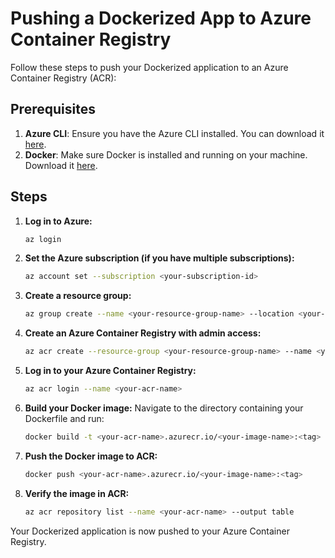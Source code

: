 # Pushing a Dockerized App to Azure Container Registry

Follow these steps to push your Dockerized application to an Azure Container Registry (ACR):

## Prerequisites

1. **Azure CLI**: Ensure you have the Azure CLI installed. You can download it [here](https://docs.microsoft.com/en-us/cli/azure/install-azure-cli).
2. **Docker**: Make sure Docker is installed and running on your machine. Download it [here](https://www.docker.com/products/docker-desktop).

## Steps

1. **Log in to Azure:**
    ```sh
    az login
    ```

2. **Set the Azure subscription (if you have multiple subscriptions):**
    ```sh
    az account set --subscription <your-subscription-id>
    ```

3. **Create a resource group:**
    ```sh
    az group create --name <your-resource-group-name> --location <your-location>
    ```

4. **Create an Azure Container Registry with admin access:**
    ```sh
    az acr create --resource-group <your-resource-group-name> --name <your-acr-name> --sku Basic --admin-enabled true
    ```

5. **Log in to your Azure Container Registry:**
    ```sh
    az acr login --name <your-acr-name>
    ```

6. **Build your Docker image:**
    Navigate to the directory containing your Dockerfile and run:
    ```sh
    docker build -t <your-acr-name>.azurecr.io/<your-image-name>:<tag> .
    ```

7. **Push the Docker image to ACR:**
    ```sh
    docker push <your-acr-name>.azurecr.io/<your-image-name>:<tag>
    ```

8. **Verify the image in ACR:**
    ```sh
    az acr repository list --name <your-acr-name> --output table
    ```
Your Dockerized application is now pushed to your Azure Container Registry.
